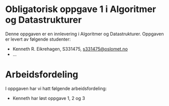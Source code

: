 # Obligatorisk oppgave 1 i Algoritmer og Datastrukturer

Denne oppgaven er en innlevering i Algoritmer og Datastrukturer. 
Oppgaven er levert av følgende studenter:
* Kenneth R. Eikrehagen, S331475, s331475@oslomet.no
* ...

# Arbeidsfordeling

I oppgaven har vi hatt følgende arbeidsfordeling:
* Kenneth har løst oppgave 1, 2 og 3 
